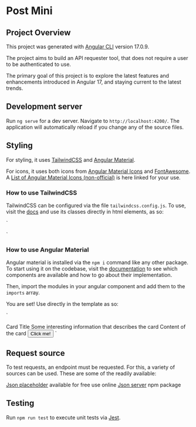 # Post Mini

## Project Overview

This project was generated with [Angular CLI](https://github.com/angular/angular-cli) version 17.0.9.

The project aims to build an API requester tool, that does not require a user to be authenticated to use.

The primary goal of this project is to explore the latest features and enhancements introduced in Angular 17, and staying current to the latest trends.

## Development server

Run `ng serve` for a dev server. Navigate to `http://localhost:4200/`. The application will automatically reload if you change any of the source files.

## Styling

For styling, it uses [TailwindCSS](https://v2.tailwindcss.com/docs) and [Angular Material](https://material.angular.io/).

For icons, it uses both icons from [Angular Material Icons](https://fonts.google.com/icons) and [FontAwesome](https://fontawesome.com/). A [List of Angular Material Icons (non-official)](https://www.angularjswiki.com/angular/angular-material-icons-list-mat-icon-list) is here linked for your use.

### How to use TailwindCSS

TailwindCSS can be configured via the file `tailwindcss.config.js`. To use, visit the [docs](https://v2.tailwindcss.com/docs) and use its classes directly in html elements, as so:

`

<div class="flex flex-row gap-2">
  <div class="bg-yellow-100 w-12 h-12"></div>
  <div class="bg-yellow-200 w-12 h-12"></div>
  <div class="bg-yellow-300 w-12 h-12"></div>
  <div class="bg-yellow-400 w-12 h-12"></div>
  <div class="bg-yellow-500 w-12 h-12"></div>
  <div class="bg-yellow-600 w-12 h-12"></div>
  <div class="bg-yellow-700 w-12 h-12"></div>
  <div class="bg-yellow-800 w-12 h-12"></div>
  <div class="bg-yellow-900 w-12 h-12"></div>
</div>
`

### How to use Angular Material

Angular material is installed via the `npm i` command like any other package. To start using it on the codebase, visit the [documentation](https://material.angular.io/components/categories) to see which components are available and how to go about their implementation.

Then, import the modules in your angular component and add them to the `imports` array.

You are set! Use directly in the template as so:

`

<mat-card>
  <mat-card-header>
    <mat-card-title>Card Title</mat-card-title>
    <mat-card-subtitle
      >Some interesting information that describes the card</mat-card-subtitle
    >
  </mat-card-header>
  <mat-card-content>
    Content of the card
  </mat-card-content>
  <mat-card-actions>
    <button
      mat-raised-button
      color="primary"
    >
      Click me!
    </button>
  </mat-card-actions>
</mat-card>
`

## Request source

To test requests, an endpoint must be requested. For this, a variety of sources can be used. These are some of the readily available:

[Json placeholder](https://jsonplaceholder.typicode.com) available for free use online
[Json server](https://www.npmjs.com/package/json-server) npm package

## Testing

Run `npm run test` to execute unit tests via [Jest](https://jestjs.io/docs/getting-started).
